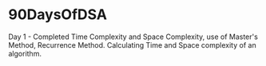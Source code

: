 # 90DaysOfDSA

Day 1 - Completed Time Complexity and Space Complexity, use of Master's Method, Recurrence Method. Calculating Time and Space complexity of an algorithm.
